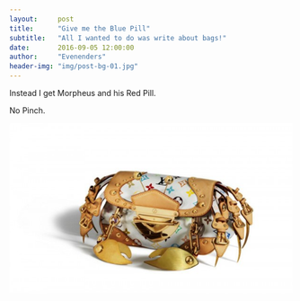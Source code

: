 ```yaml
---
layout:     post
title:      "Give me the Blue Pill"
subtitle:   "All I wanted to do was write about bags!"
date:       2016-09-05 12:00:00
author:     "Evenenders"
header-img: "img/post-bg-01.jpg"
---
```

Instead I get Morpheus and his Red Pill.


No Pinch.

![No pinch.](/img/post-crab-bag.jpg "No pinch.")
